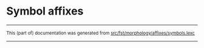 
# Symbol affixes

* * *

<small>This (part of) documentation was generated from [src/fst/morphology/affixes/symbols.lexc](https://github.com/giellalt/lang-bul/blob/main/src/fst/morphology/affixes/symbols.lexc)</small>

---

